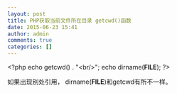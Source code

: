 ```yaml
---
layout: post
title: PHP获取当前文件所在目录 getcwd()函数
date: 2015-06-23 15:41
author: admin
comments: true
categories: []
---
```

&lt;?php
echo getcwd() . "&lt;br/&gt;";
echo dirname(__FILE__);
?&gt;

如果出现别处引用， dirname(__FILE__)和getcwd有所不一样。

&nbsp;
